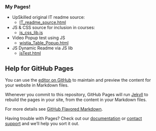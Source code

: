 ### My Pages!
- UpSkilled original IT readme source:
    - [IT_readme_source.html](https://skeksalot.github.io/UpSkillage/IT_readme_source.html)
- JS & CSS source for inclusion in courses:
    - [js_css_lib.js](https://skeksalot.github.io/UpSkillage/js_css_lib.js)
- Video Popup test using JS
    - [wistia_Table_Popup.html](https://skeksalot.github.io/UpSkillage/wistia_Table_Popup.html)
- JS Dynamic Readme via JS lib
    - [jsTest.html](https://skeksalot.github.io/UpSkillage/jsTest.html)

## Help for GitHub Pages

You can use the [editor on GitHub](https://github.com/Skeksalot/UpSkillage/edit/master/README.md) to maintain and preview the content for your website in Markdown files.

Whenever you commit to this repository, GitHub Pages will run [Jekyll](https://jekyllrb.com/) to rebuild the pages in your site, from the content in your Markdown files.

For more details see [GitHub Flavored Markdown](https://guides.github.com/features/mastering-markdown/).

Having trouble with Pages? Check out our [documentation](https://help.github.com/categories/github-pages-basics/) or [contact support](https://github.com/contact) and we’ll help you sort it out.
